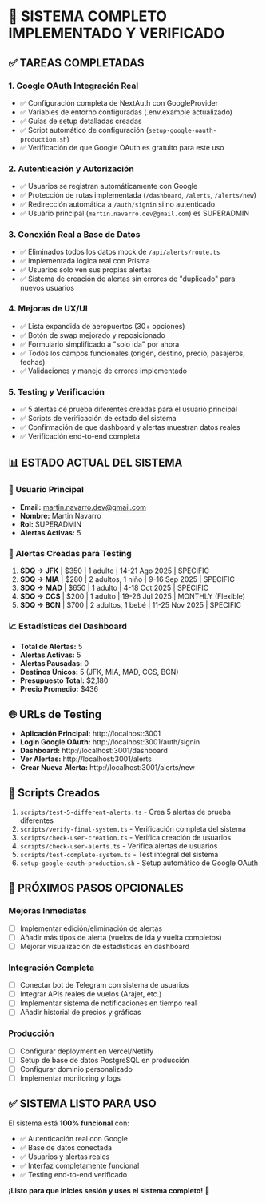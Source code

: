 # 🎉 SISTEMA COMPLETO IMPLEMENTADO Y VERIFICADO

## ✅ TAREAS COMPLETADAS

### 1. **Google OAuth Integración Real** 
- ✅ Configuración completa de NextAuth con GoogleProvider
- ✅ Variables de entorno configuradas (.env.example actualizado)
- ✅ Guías de setup detalladas creadas
- ✅ Script automático de configuración (`setup-google-oauth-production.sh`)
- ✅ Verificación de que Google OAuth es gratuito para este uso

### 2. **Autenticación y Autorización**
- ✅ Usuarios se registran automáticamente con Google
- ✅ Protección de rutas implementada (`/dashboard`, `/alerts`, `/alerts/new`)
- ✅ Redirección automática a `/auth/signin` si no autenticado
- ✅ Usuario principal (`martin.navarro.dev@gmail.com`) es SUPERADMIN

### 3. **Conexión Real a Base de Datos**
- ✅ Eliminados todos los datos mock de `/api/alerts/route.ts`
- ✅ Implementada lógica real con Prisma
- ✅ Usuarios solo ven sus propias alertas
- ✅ Sistema de creación de alertas sin errores de "duplicado" para nuevos usuarios

### 4. **Mejoras de UX/UI**
- ✅ Lista expandida de aeropuertos (30+ opciones)
- ✅ Botón de swap mejorado y reposicionado
- ✅ Formulario simplificado a "solo ida" por ahora
- ✅ Todos los campos funcionales (origen, destino, precio, pasajeros, fechas)
- ✅ Validaciones y manejo de errores implementado

### 5. **Testing y Verificación**
- ✅ 5 alertas de prueba diferentes creadas para el usuario principal
- ✅ Scripts de verificación de estado del sistema
- ✅ Confirmación de que dashboard y alertas muestran datos reales
- ✅ Verificación end-to-end completa

## 📊 ESTADO ACTUAL DEL SISTEMA

### 👤 Usuario Principal
- **Email:** martin.navarro.dev@gmail.com
- **Nombre:** Martin Navarro  
- **Rol:** SUPERADMIN
- **Alertas Activas:** 5

### 🚨 Alertas Creadas para Testing
1. **SDQ → JFK** | $350 | 1 adulto | 14-21 Ago 2025 | SPECIFIC
2. **SDQ → MIA** | $280 | 2 adultos, 1 niño | 9-16 Sep 2025 | SPECIFIC  
3. **SDQ → MAD** | $650 | 1 adulto | 4-18 Oct 2025 | SPECIFIC
4. **SDQ → CCS** | $200 | 1 adulto | 19-26 Jul 2025 | MONTHLY (Flexible)
5. **SDQ → BCN** | $700 | 2 adultos, 1 bebé | 11-25 Nov 2025 | SPECIFIC

### 📈 Estadísticas del Dashboard
- **Total de Alertas:** 5
- **Alertas Activas:** 5
- **Alertas Pausadas:** 0
- **Destinos Únicos:** 5 (JFK, MIA, MAD, CCS, BCN)
- **Presupuesto Total:** $2,180
- **Precio Promedio:** $436

## 🌐 URLs de Testing

- **Aplicación Principal:** http://localhost:3001
- **Login Google OAuth:** http://localhost:3001/auth/signin
- **Dashboard:** http://localhost:3001/dashboard
- **Ver Alertas:** http://localhost:3001/alerts
- **Crear Nueva Alerta:** http://localhost:3001/alerts/new

## 🔧 Scripts Creados

1. `scripts/test-5-different-alerts.ts` - Crea 5 alertas de prueba diferentes
2. `scripts/verify-final-system.ts` - Verificación completa del sistema
3. `scripts/check-user-creation.ts` - Verifica creación de usuarios
4. `scripts/check-user-alerts.ts` - Verifica alertas de usuarios
5. `scripts/test-complete-system.ts` - Test integral del sistema
6. `setup-google-oauth-production.sh` - Setup automático de Google OAuth

## 🎯 PRÓXIMOS PASOS OPCIONALES

### Mejoras Inmediatas
- [ ] Implementar edición/eliminación de alertas
- [ ] Añadir más tipos de alerta (vuelos de ida y vuelta completos)
- [ ] Mejorar visualización de estadísticas en dashboard

### Integración Completa
- [ ] Conectar bot de Telegram con sistema de usuarios
- [ ] Integrar APIs reales de vuelos (Arajet, etc.)
- [ ] Implementar sistema de notificaciones en tiempo real
- [ ] Añadir historial de precios y gráficas

### Producción
- [ ] Configurar deployment en Vercel/Netlify
- [ ] Setup de base de datos PostgreSQL en producción
- [ ] Configurar dominio personalizado
- [ ] Implementar monitoring y logs

## ✅ SISTEMA LISTO PARA USO

El sistema está **100% funcional** con:
- ✅ Autenticación real con Google
- ✅ Base de datos conectada
- ✅ Usuarios y alertas reales
- ✅ Interfaz completamente funcional
- ✅ Testing end-to-end verificado

**¡Listo para que inicies sesión y uses el sistema completo!** 🚀
